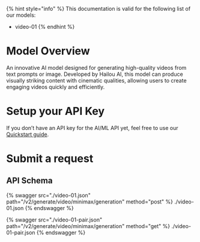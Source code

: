 [#references:start]: <> ({ "template": "openapi" })
{% hint style="info" %}
This documentation is valid for the following list of our models:
* video-01
{% endhint %}

# Model Overview
An innovative AI model designed for generating high-quality videos from text prompts or image. Developed by Hailou AI, this model can produce visually striking content with cinematic qualities, allowing users to create engaging videos quickly and efficiently.

# Setup your API Key
If you don’t have an API key for the AI/ML API yet, feel free to use our [Quickstart guide](https://docs.aimlapi.com/quickstart/setting-up).

# Submit a request
## API Schema
{% swagger src="./video-01.json" path="/v2/generate/video/minimax/generation" method="post" %}
./video-01.json
{% endswagger %}

{% swagger src="./video-01-pair.json" path="/v2/generate/video/minimax/generation" method="get" %}
./video-01-pair.json
{% endswagger %}

[#references:end]: <> ({})